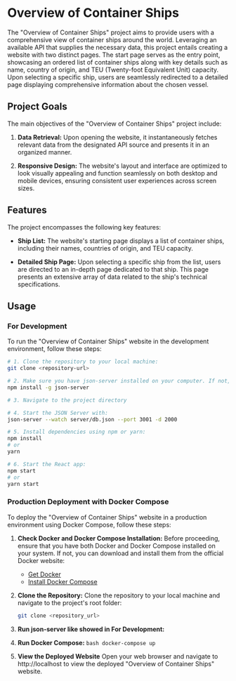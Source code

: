 # Overview of Container Ships

The "Overview of Container Ships" project aims to provide users with a comprehensive view of container ships around the world. Leveraging an available API that supplies the necessary data, this project entails creating a website with two distinct pages. The start page serves as the entry point, showcasing an ordered list of container ships along with key details such as name, country of origin, and TEU (Twenty-foot Equivalent Unit) capacity. Upon selecting a specific ship, users are seamlessly redirected to a detailed page displaying comprehensive information about the chosen vessel.

## Project Goals

The main objectives of the "Overview of Container Ships" project include:

1. **Data Retrieval:** Upon opening the website, it instantaneously fetches relevant data from the designated API source and presents it in an organized manner.

2. **Responsive Design:** The website's layout and interface are optimized to look visually appealing and function seamlessly on both desktop and mobile devices, ensuring consistent user experiences across screen sizes.

## Features

The project encompasses the following key features:

- **Ship List:** The website's starting page displays a list of container ships, including their names, countries of origin, and TEU capacity.

- **Detailed Ship Page:** Upon selecting a specific ship from the list, users are directed to an in-depth page dedicated to that ship. This page presents an extensive array of data related to the ship's technical specifications.

## Usage

### For Development

To run the "Overview of Container Ships" website in the development environment, follow these steps:

```bash
# 1. Clone the repository to your local machine:
git clone <repository-url>

# 2. Make sure you have json-server installed on your computer. If not, install it:
npm install -g json-server

# 3. Navigate to the project directory

# 4. Start the JSON Server with:
json-server --watch server/db.json --port 3001 -d 2000

# 5. Install dependencies using npm or yarn:
npm install
# or
yarn

# 6. Start the React app:
npm start
# or
yarn start
```

### Production Deployment with Docker Compose

To deploy the "Overview of Container Ships" website in a production environment using Docker Compose, follow these steps:

1. **Check Docker and Docker Compose Installation:**
   Before proceeding, ensure that you have both Docker and Docker Compose installed on your system. If not, you can download and install them from the official Docker website:
   - [Get Docker](https://www.docker.com/get-started)
   - [Install Docker Compose](https://docs.docker.com/compose/install/)

2. **Clone the Repository:**
   Clone the repository to your local machine and navigate to the project's root folder:
   ```bash
   git clone <repository_url>

3. **Run json-server like showed in For Development:**
4. **Run Docker Compose:**
    ```bash docker-compose up```
5. **View the Deployed Website**
    Open your web browser and navigate to http://localhost to view the deployed "Overview of Container Ships" website.



